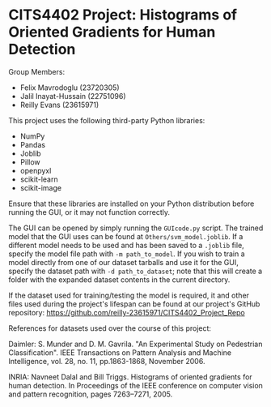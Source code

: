 # CITS4402 Project: Histograms of Oriented Gradients for Human Detection

Group Members:
- Felix Mavrodoglu (23720305)
- Jalil Inayat-Hussain (22751096)
- Reilly Evans (23615971)

This project uses the following third-party Python libraries: 

- NumPy
- Pandas
- Joblib
- Pillow
- openpyxl
- scikit-learn
- scikit-image

Ensure that these libraries are installed on your Python distribution before running the GUI, or it may not function correctly.

The GUI can be opened by simply running the `GUIcode.py` script. The trained model that the GUI uses can be found at `Others/svm_model.joblib`. If a different model needs to be used and has been saved to a `.joblib` file, specify the model file path with `-m path_to_model`. If you wish to train a model directly from one of our dataset tarballs and use it for the GUI, specify the dataset path with `-d path_to_dataset`; note that this will create a folder with the expanded dataset contents in the current directory.

If the dataset used for training/testing the model is required, it and other files used during the project's lifespan can be found at our project's GitHub repository: https://github.com/reilly-23615971/CITS4402_Project_Repo

References for datasets used over the course of this project:

Daimler: S. Munder and D. M. Gavrila. "An Experimental Study on Pedestrian Classification". IEEE Transactions on Pattern Analysis and Machine Intelligence, vol. 28, no. 11, pp.1863-1868, November 2006.

INRIA: Navneet Dalal and Bill Triggs. Histograms of oriented gradients for human detection. In Proceedings of the IEEE conference on computer vision and pattern recognition, pages 7263–7271, 2005.